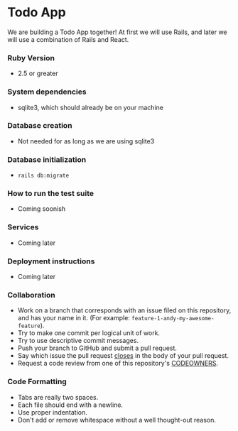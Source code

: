 # Todo App
 
We are building a Todo App together!  At first we will use Rails, and later we will use a combination of Rails and React.
 
### Ruby Version
 
* 2.5 or greater
 
### System dependencies
 
* sqlite3, which should already be on your machine
 
### Database creation
 
* Not needed for as long as we are using sqlite3
 
### Database initialization
 
* `rails db:migrate`
 
### How to run the test suite
 
* Coming soonish
 
### Services
 
* Coming later
 
### Deployment instructions
 
* Coming later
 
### Collaboration
 
* Work on a branch that corresponds with an issue filed on this repository, and has your name in it.  (For example: `feature-1-andy-my-awesome-feature`).
* Try to make one commit per logical unit of work.
* Try to use descriptive commit messages.
* Push your branch to GitHub and submit a pull request.
* Say which issue the pull request [closes](https://help.github.com/articles/closing-issues-using-keywords/) in the body of your pull request.
* Request a code review from one of this repository's [CODEOWNERS](https://github.com/orgs/wyncode/teams/codeowners/members).
 
### Code Formatting
 
* Tabs are really two spaces.
* Each file should end with a newline.
* Use proper indentation.
* Don't add or remove whitespace without a well thought-out reason.
